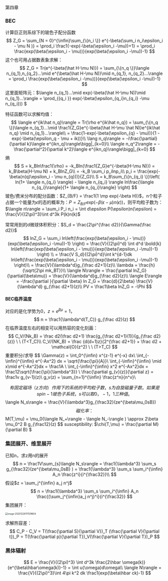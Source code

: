 第四章

### BEC

计算巨正则系综下的玻色子配分函数
$$
Z_G = \sum_{N = 0}^{\infin}\sum_{\{n_i \}} e^{-\beta(\sum_i n_i\epsilon_i - \mu N )}
= \prod_i \frac1{-exp(-\beta(\epsilon_i -\mu))+1} = \prod_i \frac{exp(\beta(\epsilon_i - \mu))}{exp(\beta(\epsilon_i -\mu))-1}
$$
这个也可用占据数表象求解：
$$
Z_G = Tr(e^{-\beta(\hat H-\mu N)}) = \sum_{\{n_q \}}\langle n_{q_1},n_{q_2}...\mid e^{\beta(\hat H-\mu N)}\mid n_{q_1}, n_{q_2}...\rangle = \prod_i \frac{exp(\beta(\epsilon_i -\mu))}{exp(\beta(\epsilon_i -\mu))-1}
$$
这里面矩阵元：$\langle n_{q_1}...\mid exp(-\beta(\hat H-\mu N))\mid n_{q_1}...\rangle = \prod_{\{q_i \}} exp(-\beta(\epsilon_{q_i}n_{q_i} -\mu n_{q_i})) $

特征函数可以求解均值：
$$
\langle e^{ik\hat n_q}\rangle = Tr(\rho e^{ik\hat n_q}) = \sum_{\{n_q \}}\langle n_{q_1}...\mid \frac1{Z_G}e^{-\beta(\hat H-\mu \hat N)}e^{ik\hat n_q} \mid n_{q_1}...\rangle\\
= \frac{1-exp(-\beta(\epsilon_{q} - \mu))}{1 - exp(-\beta(\epsilon_q - \mu + ik))}\\
\lang n_q\rangle = -i\frac{\partial}{\partial k}\langle e^{ikn_q}\rangle\bigg|_{k=0}\\
\langle n_q^2\rangle = -\frac{\partial^2}{\partial k^2}\langle e^{ikn_q}\rangle\bigg|_{k=0}
$$
熵
$$
S = k_Bln\frac1{\rho} = -k_Bln(\frac1{Z_G}e^{-\beta(H-\mu N)}) = k_B\beta(H-\mu N) + k_BlnZ_G\\
= -k_B \sum_i p_ilnp_i\\
p_i = \frac{exp(-\beta(n(q)\epsilon_i - \mu n_{q}))}{Z_G}\\
S = k_B\sum_{\{n_{q_i} \}}\left( ln(1+ \langle n_{q_i} \rangle) - \langle n_{q_i} \rangle ln\frac{\langle n_{q_i}\rangle}{1+ \langle n_{q_i}\rangle} \right)
$$
玻色/费米分布的配分函数：$Z_{B/F} = \frac1{1 \mp exp(-\beta H)}$，n个粒子占据一个能量为$\epsilon$的态的概率为：$P = Z_{B/F} exp(-\beta(\epsilon - \mu)n(\epsilon))$，则平均粒子数为：$\langle n\rangle = \sum_i P_i n_i = \int d\epsilon P(\epsilon)n(\epsilon) = \frac{V}{(2\pi)^3}\int d^3k P(k)n(k)$

常常用到的d微球体积积分：$S_d = \frac{2\pi^{\frac d2}}{\Gamma(\frac d2)}$
$$
lnZ_G = \sum_i ln\left(\frac{exp(\beta(\epsilon_i - \mu))}{exp(\beta(\epsilon_i -\mu))-1} \right) = \frac{V}{(2\pi)^d} \int d^d \bold{k} ln\left(\frac{exp(\beta(\epsilon_i - \mu))}{exp(\beta(\epsilon_i -\mu))-1} \right) \\
= \frac{V S_d}{(2\pi)^d}\int k^{d-1}dk ln\left(\frac{exp(\beta(\epsilon_i - \mu))}{exp(\beta(\epsilon_i -\mu))-1} \right)\\
= \frac{V}{\lambda^d}g_{\frac d2+1}(z)\\
\lambda = \frac{h}{\sqrt{2\pi mk_BT}}\\
\langle N\rangle = \frac{\partial lnZ_G}{\partial(\beta\mu)} = \frac{V}{\lambda^d}g_{\frac d2}(z)\\
\langle E\rangle = -\frac{\partial }{\partial \beta} ln Z_G = \frac{d}{2\beta} \frac{V}{\lambda^d} g_{\frac d2+1}(z)\\
PV = \frac1\beta lnZ_G = -\Phi
$$

#### BEC临界温度

对应的是化学势为0，$z = e^{\beta\mu}=1$，
$$
n = \frac1{\lambda^d(T_C)} g_{\frac d2}(z)
$$
在临界温度左右的相变可以用热容的变化刻画：
$$
C_V/(Nk_B) = \frac d2(\frac d2+1) \frac{g_{\frac d2+1}(1)}{g_{\frac d2}(z)} \ \ (T<T_C)\\
C_V/(NK_B) = \frac {d(d+1)z}{2^{\frac d2+1}} + \frac d2 + \mathcal{O}(z^2) \ \ (T>T_C)
$$
重要积分/求导
$$
\Gamma(z) = \int_0^{\infin} x^{z-1} e^{-x} dx\\
\int_{-\infin}^{\infin} e^{-Ax^2} dx = \sqrt{\frac{\pi}{A}}\\
\int_{-\infin}^{\infin} \mid x\mid e^{-Ax^2}dx = \frac1A \\
\int_{-\infin}^{\infin} x^2 e^{-Ax^2}dx = \frac12\sqrt{\frac{\pi}{\lambda^3}} \\
\frac{\partial g_{v}(z)}{\partial z} = \frac1v g_{v-1}(z)\\
g_v(z) = \sum_{n=1}^{\infin} \frac{z^n}{n^v}\\
$$
有固定磁场（z方向）作用下的系统的平均粒子数，s 为自旋磁量子数，如果是spin-1玻色子系统，s可以取0，-1，1三种值。
$$
\langle N_s\rangle = \frac{V}{\lambda^3}g_{\frac32}(ze^{\beta\mu_0sB})
$$
磁化率：
$$
M(T,\mu) = \mu_0(\langle N_+\rangle - \langle N_-\rangle ) \approx 2\beta \mu_0^2 B g_{\frac12}(z)
$$
susceptibility: $\chi(T,\mu) = \frac{\partial M}{\partial B} $

### 集团展开、维里展开

已知n，求z用n的展开
$$
n = \frac1V\sum_{s}\langle N_s\rangle = \frac1{\lambda^3} \sum_s g_{\frac32}(ze^{\beta\mu_0sB} ) = \frac1{\lambda^3} \sum_s \sum_i^{\infin} A_n \frac{z^i}{i^{\frac32}}\\
$$
假设$z = \sum_j^{\infin} a_j n^j$
$$
n = \frac1{\lambda^3} \sum_s \sum_i^{\infin} A_n \frac{(\sum_j^{\infin}a_j n^j)^i}{i^{\frac32}}
$$
集团展开：

<img src="C:\Users\apple\AppData\Roaming\Typora\typora-user-images\image-20201228111139604.png" alt="image-20201228111139604" style="zoom:50%;" />

求解热容差：
$$
C_P - C_V = T(\frac{\partial S}{\partial V})_T (\frac{\partial V}{\partial t})_P = T(\frac{\partial p}{\partial T})_V(\frac{\partial V}{\partial T})_P
$$


### 黑体辐射

$$
E = \frac{V}{(2\pi)^3} \int d^3k \frac{2\hbar \omega(k)}{e^{\beta\hbar\omega(k)}-1} = \int u(\omega)d\omega\\
\langle N\rangle = \frac{V}{(2\pi)^3}\int 4\pi k^2 dk  \frac1{exp(\beta\hbar ck)-1} 
$$

